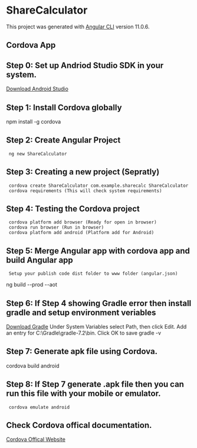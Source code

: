 # ShareCalculator

This project was generated with [Angular CLI](https://github.com/angular/angular-cli) version 11.0.6.


## Cordova App
## Step 0: Set up Andriod Studio SDK in your system.
  [Download Android Studio](https://bit.ly/3m5WjKu)

## Step 1: Install Cordova globally
   npm install -g cordova
	
## Step 2: Create Angular Project
	 ng new ShareCalculator

## Step 3: Creating a new project (Sepratly)
	 cordova create ShareCalculator com.example.sharecalc ShareCalculator
	 cordova requirements (This will check system requirements)
	
## Step 4: Testing the Cordova project
	 cordova platform add browser (Ready for open in browser)
	 cordova run browser (Run in browser)
	 cordova platform add android (Platform add for Android)

## Step 5: Merge Angular app with cordova app and build Angular app
	 Setup your publish code dist folder to www folder (angular.json)
   ng build --prod --aot

## Step 6: If Step 4 showing Gradle error then install gradle and setup environment veriables
   [Download Gradle](https://bit.ly/3nofjDn)
	 Under System Variables select Path, then click Edit. Add an entry for C:\Gradle\gradle-7.2\bin. Click OK to save
	 gradle -v
	
## Step 7: Generate apk file using Cordova. 
   cordova build android

## Step 8: If Step 7 generate .apk file then you can run this file with your mobile or emulator.
	 cordova emulate android
  
## Check Cordova offical documentation.
   [Cordova Offical Website](https://cordova.apache.org/)
	
